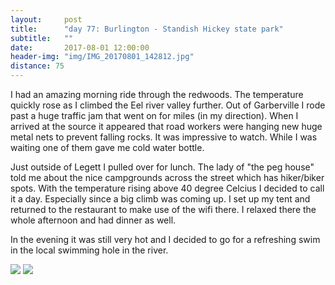 ```yaml
---
layout:     post
title:      "day 77: Burlington - Standish Hickey state park"
subtitle:   ""
date:       2017-08-01 12:00:00
header-img: "img/IMG_20170801_142812.jpg"
distance: 75
---
```


I had an amazing morning ride through the redwoods.
The temperature quickly rose as I climbed the Eel river valley further.
Out of Garberville I rode past a huge traffic jam that went on for miles (in my direction).
When I arrived at the source it appeared that road workers were hanging new huge metal nets to prevent falling rocks.
It was impressive to watch.
While I was waiting one of them gave me cold water bottle.

Just outside of Legett I pulled over for lunch.
The lady of "the peg house" told me about the nice campgrounds across the street which has hiker/biker spots.
With the temperature rising above 40 degree Celcius I decided to call it a day.
Especially since a big climb was coming up.
I set up my tent and returned to the restaurant to make use of the wifi there.
I relaxed there the whole afternoon and had dinner as well.

In the evening it was still very hot and I decided to go for a refreshing swim in the local swimming hole in the river.

<img src="{{ site.baseurl }}/img/IMG_20170801_081320.jpg">
<span class="caption text-muted"></span>

<img src="{{ site.baseurl }}/img/IMG_20170801_194428.jpg">
<span class="caption text-muted"></span>

